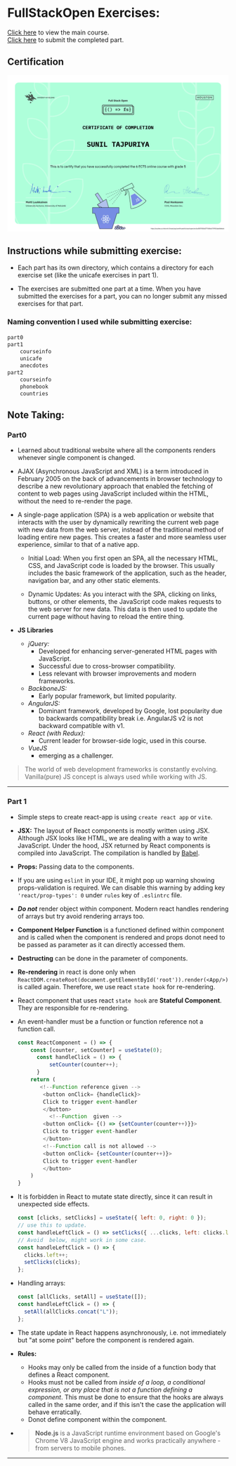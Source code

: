 # FullStackOpen Exercises:

[Click here](https://fullstackopen.com/en) to view the main course.  
[Click here](https://studies.cs.helsinki.fi/stats/courses/fullstackopen) to submit the completed part.

## Certification

![img](./certificate-fullstack.png)

## Instructions while submitting exercise:

- Each part has its own directory, which contains a directory for each exercise set (like the unicafe exercises in part 1).

- The exercises are submitted one part at a time. When you have submitted the exercises for a part, you can no longer submit any missed exercises for that part.

### Naming convention I used while submitting exercise:

```
part0
part1
    courseinfo
    unicafe
    anecdotes
part2
    courseinfo
    phonebook
    countries
```

## Note Taking:

### Part0

- Learned about traditional website where all the components renders whenever single component is changed.
- AJAX (Asynchronous JavaScript and XML) is a term introduced in February 2005 on the back of advancements in browser technology to describe a new revolutionary approach that enabled the fetching of content to web pages using JavaScript included within the HTML, without the need to re-render the page.
- A single-page application (SPA) is a web application or website that interacts with the user by dynamically rewriting the current web page with new data from the web server, instead of the traditional method of loading entire new pages. This creates a faster and more seamless user experience, similar to that of a native app.

  - Initial Load: When you first open an SPA, all the necessary HTML, CSS, and JavaScript code is loaded by the browser. This usually includes the basic framework of the application, such as the header, navigation bar, and any other static elements.

  - Dynamic Updates: As you interact with the SPA, clicking on links, buttons, or other elements, the JavaScript code makes requests to the web server for new data. This data is then used to update the current page without having to reload the entire thing.

- **JS Libraries**
  - _jQuery:_
    - Developed for enhancing server-generated HTML pages with JavaScript.
    - Successful due to cross-browser compatibility.
    - Less relevant with browser improvements and modern frameworks.
  - _BackboneJS:_
    - Early popular framework, but limited popularity.
  - _AngularJS:_
    - Dominant framework, developed by Google, lost popularity due to backwards compatibility break i.e. AngularJS v2 is not backward compatible with v1.
  - _React (with Redux):_
    - Current leader for browser-side logic, used in this course.
  - _VueJS_
    - emerging as a challenger.

> The world of web development frameworks is constantly evolving.  
> Vanilla(pure) JS concept is always used while working with JS.

---

### Part 1

- Simple steps to create react-app is using `create react app` or `vite`.
- **JSX:** The layout of React components is mostly written using JSX. Although JSX looks like HTML, we are dealing with a way to write JavaScript. Under the hood, JSX returned by React components is compiled into JavaScript. The compilation is handled by [Babel](https://babeljs.io/repl/).
- **Props:** Passing data to the components.
- If you are using `eslint` in your IDE, it might pop up warning showing props-validation is required. We can disable this warning by adding key `'react/prop-types': 0` under `rules` key of `.eslintrc` file.
- **_Do not_** render object within component. Modern react handles rendering of arrays but try avoid rendering arrays too.
- **Component Helper Function** is a functioned defined within component and is called when the component is rendered and props donot need to be passed as parameter as it can directly accessed them.
- **Destructing** can be done in the parameter of components.
- **Re-rendering** in react is done only when `ReactDOM.createRoot(document.getElementById('root')).render(<App/>)` is called again. Therefore, we use react `state hook` for re-rendering.
- React component that uses react `state hook` are **Stateful Component**. They are responsible for re-rendering.
- An event-handler must be a function or function reference not a function call.

  ```js
  const ReactComponent = () => {
      const [counter, setCounter] = useState(0);
        const handleClick = () => {
            setCounter(counter++);
        }
      return (
         <!--Function reference given -->
          <button onClick= {handleClick}>
          Click to trigger event-handler
          </button>
            <!--Function  given -->
          <button onClick= {() => {setCounter(counter++)}}>
          Click to trigger event-handler
          </button>
          <!--Function call is not allowed -->
          <button onClick= {setCounter(counter++)}>
          Click to trigger event-handler
          </button>
      )
  }
  ```

- It is forbidden in React to mutate state directly, since it can result in unexpected side effects.

  ```js
  const [clicks, setClicks] = useState({ left: 0, right: 0 });
  // use this to update.
  const handleLeftClick = () => setClicks({ ...clicks, left: clicks.left + 1 });
  // Avoid  below, might work in some case.
  const handleLeftClick = () => {
    clicks.left++;
    setClicks(clicks);
  };
  ```

- Handling arrays:

  ```js
  const [allClicks, setAll] = useState([]);
  const handleLeftClick = () => {
    setAll(allClicks.concat("L"));
  };
  ```

- The state update in React happens asynchronously, i.e. not immediately but "at some point" before the component is rendered again.

- **Rules:**

  - Hooks may only be called from the inside of a function body that defines a React component.
  - Hooks must not be called from _inside of a loop, a conditional expression, or any place that is not a function defining a component_. This must be done to ensure that the hooks are always called in the same order, and if this isn't the case the application will behave erratically.
  - Donot define component within the component.

- > **Node.js** is a JavaScript runtime environment based on Google's Chrome V8 JavaScript engine and works practically anywhere - from servers to mobile phones.

---
